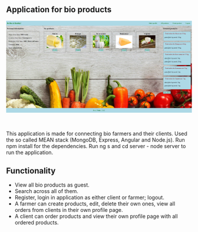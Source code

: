 

## Application for bio products

![Preview](./src/assets/App_thumbnail.jpg)

<br/>

This application is made for connecting bio farmers and their clients.
Used the so called MEAN stack (MongoDB, Express, Angular and Node.js).
Run npm install for the dependencies. Run ng s and cd server - node server to run the application.

## Functionality
- View all bio products as guest.
- Search across all of them.
- Register, login in application as either client or farmer; logout.
- A farmer can create products, edit, delete their own ones, view all orders from clients in their own profile page.
- A client can order products and view their own profile page with all ordered products.
